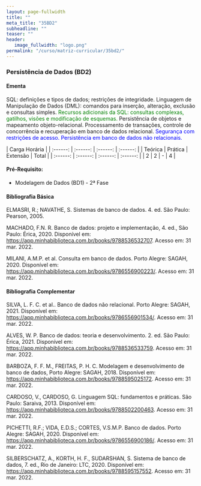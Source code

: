 ```yaml
---
layout: page-fullwidth
title: ""
meta_title: "35BD2"
subheadline: ""
teaser: ""
header:
   image_fullwidth: "logo.png"
permalink: "/curso/matriz-curricular/35bd2/"
---
```


### **Persistência de Dados (BD2)**

#### **Ementa**

SQL: definições e tipos de dados; restrições de integridade. Linguagem de Manipulação de Dados (DML): comandos para inserção, alteração, exclusão e consultas simples. <class style="color: green">Recursos adicionais da SQL: consultas complexas, gatilhos, visões e modificação de esquemas.</class> Persistência de objetos e mapeamento objeto-relacional. Processamento de transações, controle de concorrência e recuperação em banco de dados relacional. <class style="color: blue">Segurança com restrições de acesso. Persistência em banco de dados não relacionais.</class>

| Carga Horária | 
| :------: | :------: | :------: | :------: |
| Teórica | Prática | Extensão | Total |
| :------: | :------: | :------: | :------: |
| 2 | 2 | - | 4 |

#### **Pré-Requisito:**

- Modelagem de Dados (BD1) - 2ª Fase

#### **Bibliografia Básica**

ELMASRI, R.; NAVATHE, S. Sistemas de banco de dados. 4. ed. São Paulo: Pearson, 2005. 

MACHADO, F.N. R. Banco de dados: projeto e implementação, 4. ed., São Paulo: Érica, 2020. Disponível em: https://app.minhabiblioteca.com.br/books/9788536532707. Acesso em: 31 mar. 2022. 

MILANI, A.M.P. et al. Consulta em banco de dados. Porto Alegre: SAGAH, 2020. Disponível em: https://app.minhabiblioteca.com.br/books/9786556900223/. Acesso em: 31 mar. 2022.

#### **Bibliografia Complementar**

SILVA, L. F. C. et al.. Banco de dados não relacional. Porto Alegre: SAGAH, 2021. Disponível em: https://app.minhabiblioteca.com.br/books/9786556901534/. Acesso em: 31 mar. 2022. 

ALVES, W. P. Banco de dados: teoria e desenvolvimento. 2. ed. São Paulo: Érica, 2021. Disponível em: https://app.minhabiblioteca.com.br/books/9788536533759. Acesso em: 31 mar. 2022. 

BARBOZA, F. F. M., FREITAS, P. H. C. Modelagem e desenvolvimento de banco de dados, Porto Alegre: SAGAH, 2018. Disponível em: https://app.minhabiblioteca.com.br/books/9788595025172. Acesso em: 31 mar. 2022. 

CARDOSO, V., CARDOSO, G. Linguagem SQL: fundamentos e práticas. São Paulo: Saraiva, 2013. Disponível em: https://app.minhabiblioteca.com.br/books/9788502200463. Acesso em: 31 mar. 2022. 

PICHETTI, R.F.; VIDA, E.D.S.; CORTES, V.S.M.P. Banco de dados. Porto Alegre: SAGAH, 2020. Disponível em: https://app.minhabiblioteca.com.br/books/9786556900186/. Acesso em: 31 mar. 2022. 

SILBERSCHATZ, A., KORTH, H. F., SUDARSHAN, S. Sistema de banco de dados, 7. ed., Rio de Janeiro: LTC, 2020. Disponível em: https://app.minhabiblioteca.com.br/books/9788595157552. Acesso em: 31 mar. 2022. 